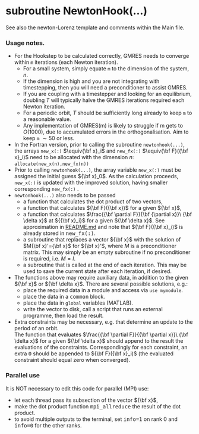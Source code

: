 # subroutine NewtonHook(...)

See also the newton-Lorenz template and comments within the Main file.

### Usage notes.

- For the Hookstep to be calculated correctly, GMRES needs to converge within `m` iterations (each Newton iteration).  
   * For a small system, simply equate `m` to the dimension of the system, $n$.  
   * If the dimension is high and you are not integrating with timestepping, then you will need a preconditioner to assist GMRES.
   * If you are coupling with a timestepper and looking for an equilibrium, doubling $T$ will typically halve the GMRES iterations required each Newton iteration.  
   * For a periodic orbit, $T$ should be sufficiently long already to keep `m` to a reasonable value.
   * Any implementation of GMRES(m) is likely to struggle if m gets to $O(1000)$, due to accumulated errors in the orthogonalisation.  Aim to keep `m` $\sim 50$ or less. 
- In the Fortran version, prior to calling the subroutine `newtonhook(...)`, the arrays `new_x(:)` $\equiv{\bf x}_i$ 
and `new_fx(:)` $\equiv{\bf F}({\bf x}_i)$ need to be allocated with the dimension $n$:  `allocate(new_x(n),new_fx(n))`  
- Prior to calling `newtonhook(...)`, the array variable `new_x(:)` must be assigned the initial guess ${\bf x}_0$. 
As the calculation proceeds, `new_x(:)` is updated with the improved solution, having smaller corresponding `new_fx(:)` .
- `newtonhook(...)` also needs to be passed
   * a function that calculates the dot product of two vectors,
   * a function that calculates ${\bf F}({\bf x})$ for a given ${\bf x}$,
   * a function that calculates $\frac{{\bf \partial F}}{\bf {\partial x}}\ {\bf \delta x}$ at ${{\bf x}_i}$ for a given ${\bf \delta x}$.  See approximation in [README.md](./README.md) and note that ${\bf F}({\bf x}_i)$ is already stored in <tt>new_fx(:)</tt>.
   * a subroutine that replaces a vector ${\bf x}$ with the solution of $M{\bf x}'={\bf x}$ for ${\bf x}'$, where $M$ is a preconditioner matrix.  This may simply be an empty subroutine if no preconditioner is required, i.e. $M=I$.
   * a subroutine that is called at the end of each iteration.  This may be used to save the current state after each iteration, if desired.
- The functions above may require auxiliary data, in addition to the given ${\bf x}$ or ${\bf \delta x}$.  There are several possible solutions, e.g.:
   * place the required data in a module and access via `use mymodule`.
   * place the data in a <tt>common</tt> block.
   * place the data in `global` variables (MATLAB).
   * write the vector to disk, call a script that runs an external programme, then load the result.
- Extra constraints may be necessary, e.g. that determine an update to the period of an orbit.  
The function that evaluates $\frac{{\bf \partial F}}{{\bf \partial x}}\ {\bf \delta x}$ for a given ${\bf \delta x}$ should append to the 
result the evaluations of the constraints.  Correspondingly for each constraint, an extra <tt>0</tt> should be appended 
to ${\bf F}({\bf x}_i)$ (the evaluated constraint should equal zero when converged).  

### Parallel use

It is NOT necessary to edit this code for parallel (MPI) use:
* let each thread pass its subsection of the vector ${\bf x}$, 
* make the dot product  function <tt>mpi_allreduce</tt> the result of the dot product.
* to avoid multiple outputs to the terminal, set <tt>info=1</tt> on rank 0 and <tt>info=0</tt> for the other ranks.
